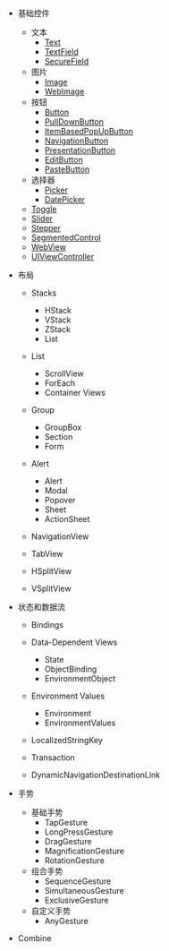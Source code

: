 * 基础控件
    * 文本
        * [Text](Text.md)
        * [TextField](TextField.md)
        * [SecureField](SecureField.md)
    * 图片
        * [Image](Image.md)
        * [WebImage](WebImage.md)
    * 按钮
        * [Button](Button.md)
        * [PullDownButton](PullDownButton.md)
        * [ItemBasedPopUpButton](ItemBasedPopUpButton.md)
        * [NavigationButton](NavigationButton.md)
        * [PresentationButton](PresentationButton.md)
        * [EditButton](EditButton.md)
        * [PasteButton](PasteButton.md)
    * 选择器
        * [Picker](Picker.md)
        * [DatePicker](DatePicker.md)
    * [Toggle](Toggle.md)
    * [Slider](Slider.md)
    * [Stepper](Stepper.md)
    * [SegmentedControl](SegmentedControl.md)
    * [WebView](WebView.md)
    * [UIViewController](UIViewController.md)

* 布局
    * Stacks
        * HStack
        * VStack
        * ZStack
        * List

    * List
        * ScrollView
        * ForEach
        * Container Views

    * Group
        * GroupBox
        * Section
        * Form
        
    * Alert
        * Alert
        * Modal
        * Popover
        * Sheet
        * ActionSheet
    
    * NavigationView
    * TabView
    * HSplitView
    * VSplitView

* 状态和数据流
    * Bindings
    * Data-Dependent Views
        * State
        * ObjectBinding
        * EnvironmentObject
    * Environment Values
        * Environment
        * EnvironmentValues

    * LocalizedStringKey
    * Transaction
    * DynamicNavigationDestinationLink

* 手势
    * 基础手势
        * TapGesture
        * LongPressGesture
        * DragGesture
        * MagnificationGesture
        * RotationGesture
    * 组合手势
        * SequenceGesture
        * SimultaneousGesture
        * ExclusiveGesture
    * 自定义手势
        * AnyGesture

* Combine
